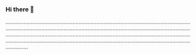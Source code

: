 ### Hi there 👋

...............................................................................................................................................................................................................................................................................................................................................................................................................................................................................................................................
